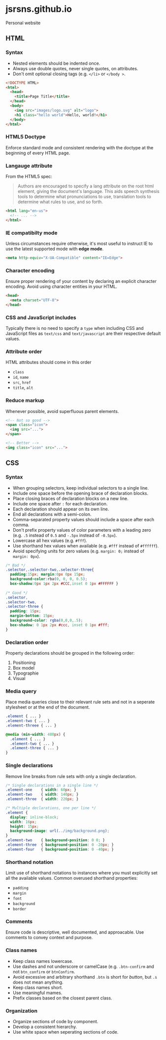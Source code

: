 # jsrsns.github.io
Personal website

## HTML
### Syntax
* Nested elements should be indented once.
* Always use double quotes, never single quotes, on attributes.
* Don't omit optional closing tags (e.g. ``` </li> ``` or ``` </body > ```.

```html
<!DOCTYPE HTML>
<html>
  <head>
    <title>Page Title</title>
  </head>
  <body>
    <img src="images/logo.svg" alt="logo">
    <h1 class="hello world">Hello, world!</h1>
  </body>
</html>
```

### HTML5 Doctype
Enforce standard mode and consistent rendering with the doctype at the beginning of every HTML page.

### Langauge attribute
From the HTML5 spec:
> Authors are encouraged to specify a lang attribute on the root html
> element, giving the document's language. This aids speech synthesis
> tools to determine what pronunciations to use, translation tools to
> determine what rules to use, and so forth.

```html
<html lang="en-us">
  <!-- ... -->
</html>
```
### IE compatibilty mode
Unless circumstances require otherwise, it's most useful to instruct IE to use the latest supported mode with **edge mode**.

```html
<meta http-equiv="X-UA-Compatible" content="IE=Edge">
```

### Character encoding
Ensure proper rendering of your content by declaring an explicit character encoding. Avoid using character entities in your HTML.

```html
<head>
  <meta charset="UTF-8">
</head>
```

### CSS and JavaScript includes
Typically there is no need to specify a ``` type ``` when including CSS and JavaScript files as ``` text/css ``` and ``` text/javascript ``` are their respective default values.

### Attribute order
HTML attributes should come in this order
* ``` class ```
* ``` id ```, ```name ```
* ``` src ```, ``` href ```
* ``` title ```, ``` alt ```

### Reduce markup
Whenever possible, avoid superfluous parent elements.

```html
<!-- Not so good -->
<span class="icon">
  <img src="...">
</span>

<!-- Better -->
<img class="icon" src="...">
```

## CSS
### Syntax
* When grouping selectors, keep individual selectors to a single line.
* Include one space before the opening brace of declaration blocks.
* Place closing braces of declaration blocks on a new line.
* Include one space after `:` for each declaration.
* Each declaration should appear on its own line.
* End all declarations with a semi-colon.
* Comma-separated property values should include a space after each comma.
* Don't prefix property values of color parameters with a leading zero (e.g. `.5` instead of `0.5` and `-.5px` instead of `-0.5px`).
* Lowercase all hex values (e.g. `#fff`).
* Use shorthand hex values when available (e.g. `#fff` instead of `#ffffff`).
* Avoid specifying units for zero values (e.g. `margin: 0;` instead of `margin: 0px`).

```css
/* Bad */
.selector,.selector-two,.selector-three{
  padding:15px; margin:0px 0px 15px;
  background-color:rba(0, 0, 0, 0.5);
  box-shadow:0px 1px 2px #CCC,inset 0 1px #FFFFFF }
  
/* Good */
.selector,
.selector-two,
.selector-three {
  padding: 15px;
  margin-bottom: 15px;
  background-color: rgba(0,0,0,.5);
  box-shadow: 0 1px 2px #ccc, inset 0 1px #fff;
}
```
### Declaration order
Property declarations should be grouped in the following order:
1. Positioning
2. Box model
3. Typographie
4. Visual

### Media query
Place media queries close to their relevant rule sets and not in a seperate stylesheet or at the end of the document.

```css
.element { ... }
.element-two { ... }
.element-threee { ... }

@media (min-width: 480px) {
  .element { ... }
  .element-two { ... }
  .element-three { ... }
}
```
### Single declarations
Remove line breaks from rule sets with only a single declaration.

```css
/* Single declarations in a single line */
.element-one    { width: 60px; }
.element-two    { width: 140px; }
.element-three  { width: 220px; }

/* Multiple declarations, one per line */
.element {
  display: inline-block;
  width: 16px;
  height: 15px;
  background-image: url(../img/background.png);
}
.element-two    { background-position: 0 0; }
.element-three  { background-position: 0 -20px; }
.element-four   { background-position: 0 -40px; }
```
### Shorthand notation
Limit use of shorthand notations to instances where you must explicitly set all the available values.
Common overused shorthand properties:
* ``` padding ```
* ``` margin ```
* ``` font ```
* ``` background ```
* ``` border ```

### Comments
Ensure code is descriptive, well documented, and approacable. Use comments to convey context and purpose.

### Class names
* Keep class names lowercase.
* Use dashes and not underscore or camelCase (e.g. ``` .btn-confirm ``` and not ``` btn_confirm ``` or ``` btnConfirm ```.
* Avoid excessive and arbitrary shorthand ``` .btn ``` is short for *button*, but ``` .s ``` does not mean anything.
* Keep class names short.
* Use meaningful mames.
* Prefix classes based on the closest parent class.
 
### Organization
* Organize sections of code by component.
* Develop a consistent hierarchy.
* Use white space when seperating sections of code.


